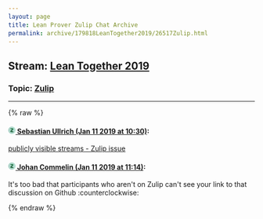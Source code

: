 ```yaml
---
layout: page
title: Lean Prover Zulip Chat Archive 
permalink: archive/179818LeanTogether2019/26517Zulip.html
---
```


## Stream: [Lean Together 2019](index.html)
### Topic: [Zulip](26517Zulip.html)

---


{% raw %}
#### [![Click to go to Zulip](../../assets/img/zulip2.png) Sebastian Ullrich (Jan 11 2019 at 10:30)](https://leanprover.zulipchat.com/#narrow/stream/179818-Lean%20Together%202019/topic/Zulip/near/154904900):
[publicly visible streams - Zulip issue](https://github.com/zulip/zulip/issues/4817)

#### [![Click to go to Zulip](../../assets/img/zulip2.png) Johan Commelin (Jan 11 2019 at 11:14)](https://leanprover.zulipchat.com/#narrow/stream/179818-Lean%20Together%202019/topic/Zulip/near/154907106):
It's too bad that participants who aren't on Zulip can't see your link to that discussion on Github :counterclockwise:


{% endraw %}
